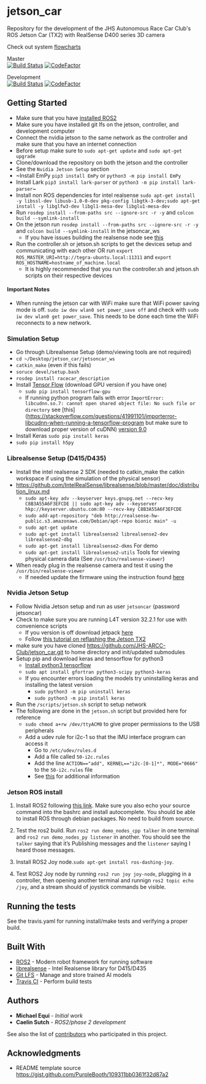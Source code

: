 # jetson_car
Repository for the development of the JHS Autonomous Race Car Club's ROS  Jetson Car (TX2) with RealSense D400 series 3D camera

Check out system [flowcharts](https://drive.google.com/open?id=1oScZmCizjCHx7lIW-BQ1HAR4U3CumyJK)

Master   
[![Build Status](https://travis-ci.com/ARCC-RACE/jetson_car.svg?branch=master)](https://travis-ci.com/ARCC-RACE/jetson_car)
[![CodeFactor](https://www.codefactor.io/repository/github/ARCC-RACE/jetson_car/badge/master)](https://www.codefactor.io/repository/github/jhs-arcc-club/jetson_car/overview/master)

Development   
[![Build Status](https://travis-ci.com/ARCC-RACE/jetson_car.svg?branch=development)](https://travis-ci.com/ARCC-RACE/jetson_car)
[![CodeFactor](https://www.codefactor.io/repository/github/arcc-race/jetson_car/badge/development)](https://www.codefactor.io/repository/github/arcc-race/jetson_car/overview/development)

## Getting Started
- Make sure that you have [installed ROS2](https://index.ros.org/doc/ros2/Installation/Dashing/)
- Make sure you have installed git lfs on the jetson, controller, and development computer
- Connect the nvidia jetson to the same network as the controller and make sure that you have an internet connection
- Before setup make sure to `sudo apt-get update` and `sudo apt-get upgrade`
- Clone/download the repository on both the jetson and the controller
- See the `Nvidia Jetson Setup` section
- ~Install EmPy `pip3 install EmPy` or `python3 -m pip install EmPy`
- Install Lark `pip3 install lark-parser` or `python3 -m pip install lark-parser`~
- Install non ROS dependencies for intel realsense `sudo apt-get install -y libssl-dev libusb-1.0-0-dev pkg-config libgtk-3-dev;sudo apt-get install -y libglfw3-dev libgl1-mesa-dev libglu1-mesa-dev`
- Run `rosdep install --from-paths src --ignore-src -r -y` and `colcon build --symlink-install`
- On the jetson run `rosdep install --from-paths src --ignore-src -r -y` and `colcon build --symlink-install` in the jetsoncar_ws
   - If you have issues building the realsense node see [this](https://github.com/intel/ros2_intel_realsense/issues/93)
- Run the controller.sh or jetson.sh scripts to get the devices setup and communicating with each other OR run `export ROS_MASTER_URI=http://tegra-ubuntu.local:11311` and `export ROS_HOSTNAME=hostname_of_machine.local`
   - It is highly recommended that you run the controller.sh and jetson.sh scripts on their respective devices

#### Important Notes
- When running the jetson car with WiFi make sure that WiFi power saving mode is off. `sudo iw dev wlan0 set power_save off` and check with `sudo iw dev wlan0 get power_save`. This needs to be done each time the WiFi reconnects to a new network.

### Simulation Setup
- Go through Librealsense Setup (demo/viewing tools are not required)
- `cd ~/Desktop/jetson_car/jetsoncar_ws`
- `catkin_make` (even if this fails)
- `soruce devel/setup.bash`
- `rosdep install racecar_description`
- Install [Tensor Flow](https://www.tensorflow.org/install/) (download GPU version if you have one)
     - `sudo pip install tensorflow-gpu`
     - If running python program fails with error `ImportError: libcudnn.so.7: cannot open shared object file: No such file or directory` see [this](https://stackoverflow.com/questions/41991101/importerror-libcudnn-when-running-a-tensorflow-program but make sure to download proper version of cuDNN) [version 9.0](https://developer.nvidia.com/rdp/cudnn-download)
- Install Keras `sudo pip install keras`
- `sudo pip install h5py`

### Librealsense Setup (D415/D435)
- Install the intel realsense 2 SDK (needed to catkin_make the catkin workspace if using the simulation of the physical sensor)
- https://github.com/IntelRealSense/librealsense/blob/master/doc/distribution_linux.md
   - `sudo apt-key adv --keyserver keys.gnupg.net --recv-key C8B3A55A6F3EFCDE || sudo apt-key adv --keyserver hkp://keyserver.ubuntu.com:80 --recv-key C8B3A55A6F3EFCDE`
   - `sudo add-apt-repository "deb http://realsense-hw-public.s3.amazonaws.com/Debian/apt-repo bionic main" -u`
   - `sudo apt-get update`
   - `sudo apt-get install librealsense2 librealsense2-dev librealsense2-dbg`
   - `sudo apt-get install librealsense2-dkms`  For demo
   - `sudo apt-get install librealsense2-utils` Tools for viewing physical camera data (See `/usr/bin/realsense-viewer`)
- When ready plug in the realsense camera and test it using the `/usr/bin/realsense-viewer`
   - If needed update the firmware using the instruction found [here](https://www.intel.com/content/dam/support/us/en/documents/emerging-technologies/intel-realsense-technology/Linux-RealSense-D400-DFU-Guide.pdf)


### Nvidia Jetson Setup
- Follow Nvidia Jetson setup and run as user `jetsoncar` (password jetsoncar)
- Check to make sure you are running L4T version 32.2.1 for use with convenience scripts
   - If you version is off download jetpack [here](https://developer.nvidia.com/embedded/downloads#?search=jetpack%203.3)
   - Follow [this tutorial on reflashing the Jetson TX2](https://www.youtube.com/watch?v=D7lkth34rgM)
- make sure you have cloned https://github.com/JHS-ARCC-Club/jetson_car.git to home directory and init/updated submodules
- Setup pip and download keras and tensorflow for python3
   - [Install python3 tensorflow](https://docs.nvidia.com/deeplearning/frameworks/install-tf-jetson-platform/index.html)
   - `sudo apt install gfortran python3-scipy python3-keras`
   - If you encounter errors loading the models try uninstalling keras and installing the latest version
      - `sudo python3 -m pip uninstall keras`
      - `sudo python3 -m pip install keras`
- Run the `/scripts/jetson.sh` script to setup network
- The following are done in the `jetson.sh` script but provided here for reference
   - `sudo chmod a+rw /dev/ttyACM0` to give proper permissions to the USB peripherals
   - Add a udev rule for i2c-1 so that the IMU interface program can access it
      - Go to `/etc/udev/rules.d`
      - Add a file called `50-i2c.rules`
      - Add the line `ACTION=="add", KERNEL=="i2c-[0-1]*", MODE="0666"` to the `50-i2c.rules` file
      - See [this](https://forum.up-community.org/discussion/2141/tutorial-gpio-i2c-spi-access-without-root-permissions) for additional information

### Jetson ROS install

1. Install ROS2 following [this link](https://index.ros.org/doc/ros2/Installation/Dashing/Linux-Install-Debians/). Make sure you also echo your source command into the bashrc and install autocomplete. You should be able to install ROS through debian packages. No need to build from source.

2. Test the ros2 build. Run `ros2 run demo_nodes_cpp talker` in one terminal and `ros2 run demo_nodes_py listener` in another. You should see the `talker` saying that it’s Publishing messages and the `listener` saying I heard those messages. 

3. Install ROS2 Joy node.`sudo apt-get install ros-dashing-joy`.

4. Test ROS2 Joy node by running `ros2 run joy joy-node`, plugging in a controller, then opening another terminal and runnign `ros2 topic echo /joy`, and a stream should of joystick commands be visible.

## Running the tests

See the travis.yaml for running install/make tests and verifying a proper build.

## Built With

* [ROS2](https://index.ros.org/doc/ros2/) - Modern robot framework for running software
* [librealsense](https://github.com/IntelRealSense/librealsense) - Intel Realsense library for D415/D435
* [Git LFS](https://git-lfs.github.com/) - Manage and store trained AI models
* [Travis CI](https://travis-ci.org/) - Perform build tests

## Authors

* **Michael Equi** - *Initial work*
* **Caelin Sutch** - *ROS2/phase 2 development*

See also the list of [contributors](https://github.com/JHS-ARCC-Club/jetson_car/graphs/contributors) who participated in this project.

## Acknowledgments

* README template source https://gist.github.com/PurpleBooth/109311bb0361f32d87a2
